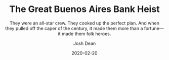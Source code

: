 ---
date: "2020-02-20"
title: "The Great Buenos Aires Bank Heist"
subtitle: "They were an all-star crew. They cooked up the perfect plan. And when they pulled off the caper of the century, it made them more than a fortune—it made them folk heroes."
link: "https://www.gq.com/story/the-great-buenos-aires-bank-heist"
author: "Josh Dean"
publication: "GQ"
category: "Culture"
subcategory: ""
readingtime: "25"
---